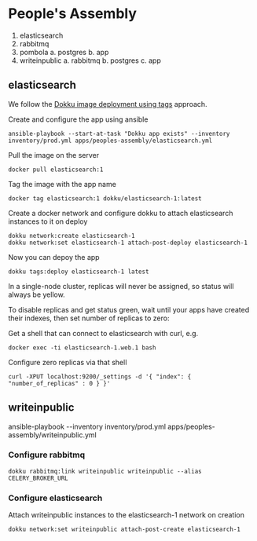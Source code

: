 People's Assembly
=================

1. elasticsearch
2. rabbitmq
3. pombola
  a. postgres
  b. app
4. writeinpublic
  a. rabbitmq
  b. postgres
  c. app


elasticsearch
-------------

We follow the [Dokku image deployment using tags](http://dokku.viewdocs.io/dokku/deployment/methods/images/#deploying-from-a-docker-registry) approach.

Create and configure the app using ansible

    ansible-playbook --start-at-task "Dokku app exists" --inventory inventory/prod.yml apps/peoples-assembly/elasticsearch.yml

Pull the image on the server

    docker pull elasticsearch:1

Tag the image with the app name

    docker tag elasticsearch:1 dokku/elasticsearch-1:latest

Create a docker network and configure dokku to attach elasticsearch instances to it on deploy

    dokku network:create elasticsearch-1
    dokku network:set elasticsearch-1 attach-post-deploy elasticsearch-1

Now you can depoy the app

    dokku tags:deploy elasticsearch-1 latest

In a single-node cluster, replicas will never be assigned, so status will always be yellow.

To disable replicas and get status green, wait until your apps have created their indexes, then set number of replicas to zero:

Get a shell that can connect to elasticsearch with curl, e.g.

    docker exec -ti elasticsearch-1.web.1 bash

Configure zero replicas via that shell

    curl -XPUT localhost:9200/_settings -d '{ "index": { "number_of_replicas" : 0 } }'


writeinpublic
-------------

ansible-playbook --inventory inventory/prod.yml apps/peoples-assembly/writeinpublic.yml


### Configure rabbitmq

    dokku rabbitmq:link writeinpublic writeinpublic --alias CELERY_BROKER_URL


### Configure elasticsearch

Attach writeinpublic instances to the elasticsearch-1 network on creation

    dokku network:set writeinpublic attach-post-create elasticsearch-1